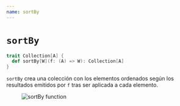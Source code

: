 ```yaml
---
name: sortBy
---
```


# `sortBy`

~~~ scala
trait Collection[A] {
  def sortBy[W](f: (A) => W): Collection[A]
}
~~~

`sortBy` crea una colección con los elementos ordenados según los resultados emitidos por `f` tras ser aplicada a cada elemento.

<figure class="diagram">
  <img src="../images/sortBy.svg" alt="sortBy function">
  <!-- <figcaption class="diagram-desc"></figcaption> -->
</figure>
